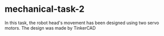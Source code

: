 # mechanical-task-2
In this task, the robot head's movement has been designed using two servo motors. The design was made by TinkerCAD

